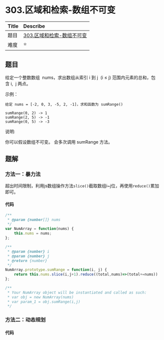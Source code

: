 # 303.区域和检索-数组不可变

| Title | Describe |
| :---- | :---- |
| 题目  | [303.区域和检索-数组不可变](https://leetcode-cn.com/problems/range-sum-query-immutable/) |
| 难度  | ⭐ |

## 题目

给定一个整数数组  nums，求出数组从索引 i 到 j  (i ≤ j) 范围内元素的总和，包含 i,  j 两点。

示例：

```
给定 nums = [-2, 0, 3, -5, 2, -1]，求和函数为 sumRange()

sumRange(0, 2) -> 1
sumRange(2, 5) -> -1
sumRange(0, 5) -> -3
```

说明:

你可以假设数组不可变。
会多次调用 sumRange 方法。

## 题解

### 方法一：暴力法

超出时间限制，利用js数组操作方法`slice()`截取数组i~j位，再使用`reduce()`累加即可。


#### 代码

```javascript
/**
 * @param {number[]} nums
 */
var NumArray = function(nums) {
    this.nums = nums;
};

/**
 * @param {number} i
 * @param {number} j
 * @return {number}
 */
NumArray.prototype.sumRange = function(i, j) {
    return this.nums.slice(i,j+1).reduce((total,nums)=>(total+=nums))
};

/**
 * Your NumArray object will be instantiated and called as such:
 * var obj = new NumArray(nums)
 * var param_1 = obj.sumRange(i,j)
 */
```

### 方法二：动态规划

#### 代码

```javascript
```

